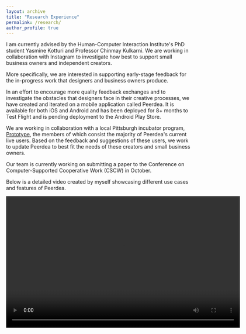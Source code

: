 ```yaml
---
layout: archive
title: "Research Experience"
permalink: /research/
author_profile: true
---
```


I am currently advised by the Human-Computer Interaction Institute's PhD student Yasmine Kotturi and Professor Chinmay Kulkarni. We are working in collaboration with Instagram to investigate how best to support small business owners and independent creators. 

More specifically, we are interested in supporting early-stage feedback for the in-progress work that designers and business owners produce.  

In an effort to encourage more quality feedback exchanges and to investigate the obstacles that designers face in their creative processes, we have created and iterated on a mobile application called Peerdea. It is available for both iOS and Android and has been deployed for 8+ months to Test Flight and is pending deployment to the Android Play Store. 

We are working in collaboration with a local Pittsburgh incubator program, [Prototype](https://prototypepgh.com/), the members of which consist the majority of Peerdea's current live users. Based on the feedback and suggestions of these users, we work to update Peerdea to best fit the needs of these creators and small business owners. 

Our team is currently working on submitting a paper to the Conference on Computer-Supported Cooperative Work (CSCW) in October. 

Below is a detailed video created by myself showcasing different use cases and features of Peerdea. 

<video width="640" height="360" controls>
  <source src="../files/Peerdea_final.mp4" type="video/mp4">
</video>